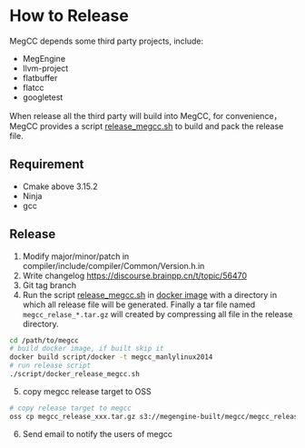 # How to Release 
MegCC depends some third party projects, include:
- MegEngine
- llvm-project
- flatbuffer
- flatcc
- googletest

When release all the third party will build into MegCC, for convenience，MegCC provides a script [release_megcc.sh](../script/docker_release_megcc.sh) to build and pack the release file.

## Requirement
- Cmake above 3.15.2
- Ninja
- gcc

## Release

1. Modify major/minor/patch in compiler/include/compiler/Common/Version.h.in
2. Write changelog https://discourse.brainpp.cn/t/topic/56470
3. Git tag branch
4. Run the script [release_megcc.sh](../script/docker_release_megcc.sh) in [docker image](../script/docker/Dockerfile) with a directory in which all release file will be generated. Finally a tar file named `megcc_relase_*.tar.gz` will created by compressing all file in the release directory.

```bash
cd /path/to/megcc
# build docker image, if built skip it
docker build script/docker -t megcc_manlylinux2014
# run release script
./script/docker_release_megcc.sh
```
5. copy megcc release target to OSS
```bash
# copy release target to megcc 
oss cp megcc_release_xxx.tar.gz s3://megengine-built/megcc/megcc_release_xxx.tar.gz 
```
6. Send email to notify the users of megcc